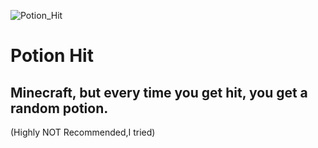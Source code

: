 ![Potion_Hit](https://i.imgur.com/8uqsFtm.png)
# Potion Hit
## Minecraft, but every time you get hit, you get a random potion.
(Highly NOT Recommended,I tried)
